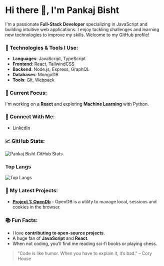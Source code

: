 # Hi there 👋, I'm Pankaj Bisht

I'm a passionate **Full-Stack Developer** specializing in JavaScript and building intuitive web applications. I enjoy tackling challenges and learning new technologies to improve my skills. Welcome to my GitHub profile!

### 🔧 Technologies & Tools I Use:
- **Languages**: JavaScript, TypeScript
- **Frontend**: React, TailwindCSS
- **Backend**: Node.js, Express, GraphQL
- **Databases**: MongoDB
- **Tools**: Git, Webpack

### 🌟 Current Focus:
I'm working on a **React** and exploring **Machine Learning** with Python.

### 💼 Connect With Me:
- [LinkedIn](https://www.linkedin.com/in/pankajbisht00031)

### 📈 GitHub Stats:
![Pankaj Bisht GitHub Stats](https://github-readme-stats.vercel.app/api?username=pankajbisht&show_icons=true&count_private=true&hide=prs&theme=radical)

### Top Langs
![Top Langs](https://github-readme-stats.vercel.app/api/top-langs/?username=pankajbisht&layout=compact)


### 🚀 My Latest Projects:
- **[Project 1: OpenDb](https://github.com/pankajbisht/openDB)** - OpenDB is a utility to manage local, sessions and cookies in the browser.

### 📚 Fun Facts:
- I love **contributing to open-source projects**.
- A huge fan of **JavaScript** and **React**.
- When not coding, you’ll find me reading sci-fi books or playing chess.

> "Code is like humor. When you have to explain it, it’s bad." – Cory House

